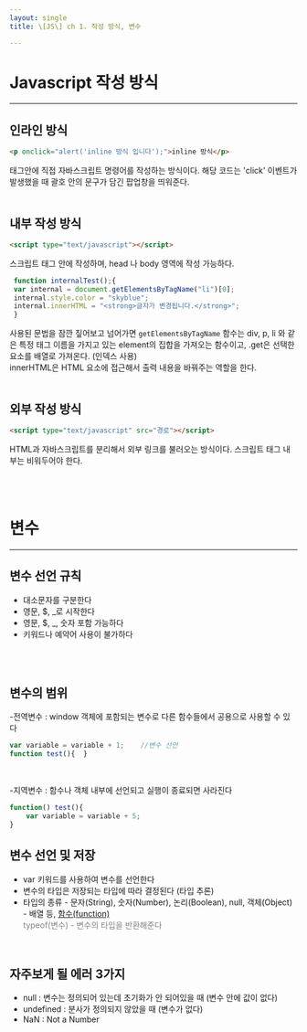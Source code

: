 ```yaml
---
layout: single
title: \[JS\] ch 1. 작성 방식, 변수

---
```






#  **Javascript 작성 방식**
---

## **인라인 방식**
  
```html
<p onclick="alert('inline 방식 입니다');">inline 방식</p>
```      

태그안에 직접 자바스크립트 명령어를 작성하는 방식이다.
해당 코드는 'click' 이벤트가 발생했을 때 괄호 안의 문구가 담긴 팝업창을 띄워준다. 
<br/>
<br/>

## **내부 작성 방식**
```html
<script type="text/javascript"></script>
``` 

스크립트 태그 안에 작성하며, head 나 body 영역에 작성 가능하다.
<br/>
   ```javascript
	function internalTest();{
	var internal = document.getElementsByTagName("li")[0];
	internal.style.color = "skyblue";
	internal.innerHTML = "<strong>글자가 변경됩니다.</strong>";
	}
```
	
사용된 문법을 잠깐 짚어보고 넘어가면 `getElementsByTagName` 함수는 div, p, li 와 같은 특정 태그 이름을 가지고 있는 element의 집합을 가져오는 함수이고, .get은 선택한 요소를 배열로 가져온다. (인덱스 사용)
<br/>innerHTML은 HTML 요소에 접근해서 출력 내용을 바꿔주는 역할을 한다.
<br/>
<br/>

## **외부 작성 방식**

```html
<script type="text/javascript" src="경로"></script>
```

HTML과 자바스크립트를 분리해서 외부 링크를 불러오는 방식이다. 스크립트 태그 내부는 비워두어야 한다.

<br/>
<br/>

# **변수**
---


## **변수 선언 규칙**
 - 대소문자를 구분한다
 - 영문, $, _로 시작한다
 - 영문, $, _, 숫자 포함 가능하다
 - 키워드나 예약어 사용이 불가하다
<br/>
<br/>

## **변수의 범위**
-전역변수 : window 객체에 포함되는 변수로 다른 함수들에서 공용으로 사용할 수 있다  

```javascript
var variable = variable + 1;	//변수 선언
function test(){  }
```
<br/>

-지역변수 : 함수나 객체 내부에 선언되고 실행이 종료되면 사라진다

```javascript
function() test(){
	var variable = variable + 5;
}
```

## **변수 선언 및 저장**

 - var 키워드를 사용하여 변수를 선언한다
 - 변수의 타입은 저장되는 타입에 따라 결정된다 (타입 추론)
 - 타입의 종류 -
 문자(String), 숫자(Number), 논리(Boolean), null, 객체(Object) - 배열 등, <U>함수(function)</U>
<span style="color:gray"><br/>typeof(변수) - 변수의 타입을 반환해준다</span>
<br/>

## **자주보게 될 에러 3가지**

- null : 변수는 정의되어 있는데 초기화가 안 되어있을 때 (변수 안에 값이 없다)
- undefined : 분사가 정의되지 않았을 때 (변수가 없다)
- NaN : Not a Number
